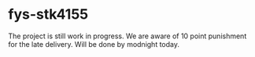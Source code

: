 # fys-stk4155
The project is still work in progress. We are aware of 10 point punishment for the late delivery. Will be done by modnight today.
